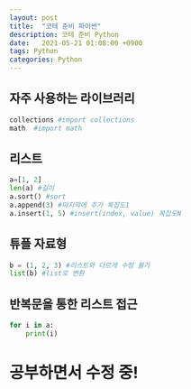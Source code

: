 ```yaml
---
layout: post
title:  "코테 준비 파이썬"
description: 코테 준비 Python 
date:   2021-05-21 01:08:00 +0900
tags: Python 
categories: Python 
---
```

## 자주 사용하는 라이브러리  
```python
collections #import collections
math  #import math
```

## 리스트  
```python
a=[1, 2]
len(a) #길이
a.sort() #sort
a.append(3) #마지막에 추가 복잡도1
a.insert(1, 5) #insert(index, value) 복잡도N
```

## 튜플 자료형  
```python
b = (1, 2, 3) #리스트와 다르게 수정 불가
list(b) #list로 변환
```


## 반복문을 통한 리스트 접근  
```python
for i in a:
	print(i)
```

# 공부하면서 수정 중!